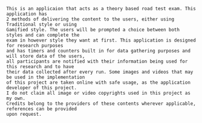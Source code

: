     This is an applicaion that acts as a theory based road test exam. This application has 
    2 methods of delivering the content to the users, either using Traditional style or using 
    Gamified style. The users will be prompted a choice between both styles and can complete the 
    exam in however style they want at first. This application is designed for research purposes 
    and has timers and counters built in for data gathering purposes and will store data of the users, 
    all participants are notified with their information being used for this research and to have 
    their data collected after every run. Some images and videos that may be used in the implementation
    of this project are taken online with safe usage, as the application developer of this project.
    I do not claim all image or video copyrights used in this project as my own.  
    Credits belong to the providers of these contents wherever applicable, references can be provided 
    upon request.

